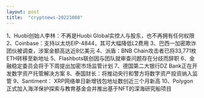 ```yaml
---
layout: post
title:  "cryptnews-20221008"
---
```

1、Huobi创始人李林：不再是Huobi Global实控人与股东，也不再拥有任何权限
2、Coinbase：支持以太坊EIP-4844，其可大幅降低L2费用
3、巴西一加密欺诈团伙被调查，涉案金额高达近8亿美元
4、派盾：BNB Chain攻击者已将33,771枚ETH转移至新地址
5、Flashbots联创因与团队就审查问题存在分歧而辞职
6、金融稳定委员会将于下周提出加密市场监管计划
7、德国第二大银行DZ Bank正在开发数字资产托管解决方案
8、泰国财长：将推动央行和警方将数字资产投资纳入监管
9、Santiment： XRP网络单日新增钱包地址数创近三个月新高
10、Polygon正式加入海洋保护探索与教育基金会并推出基于NFT的深海研究船项目
